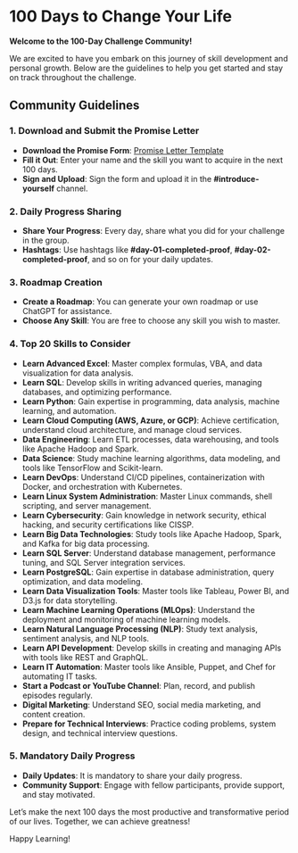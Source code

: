 # 100 Days to Change Your Life

**Welcome to the 100-Day Challenge Community!**

We are excited to have you embark on this journey of skill development and personal growth. Below are the guidelines to help you get started and stay on track throughout the challenge.

## Community Guidelines

### 1. Download and Submit the Promise Letter
- **Download the Promise Form**: [Promise Letter Template](https://github.com/najirh/100_days_challenge_community/blob/main/100-Day%20Challenge%20Promise%20Letter.pdf)
- **Fill it Out**: Enter your name and the skill you want to acquire in the next 100 days.
- **Sign and Upload**: Sign the form and upload it in the **#introduce-yourself** channel.

### 2. Daily Progress Sharing
- **Share Your Progress**: Every day, share what you did for your challenge in the group.
- **Hashtags**: Use hashtags like **#day-01-completed-proof**, **#day-02-completed-proof**, and so on for your daily updates.

### 3. Roadmap Creation
- **Create a Roadmap**: You can generate your own roadmap or use ChatGPT for assistance.
- **Choose Any Skill**: You are free to choose any skill you wish to master.

### 4. Top 20 Skills to Consider
- **Learn Advanced Excel**: Master complex formulas, VBA, and data visualization for data analysis.
- **Learn SQL**: Develop skills in writing advanced queries, managing databases, and optimizing performance.
- **Learn Python**: Gain expertise in programming, data analysis, machine learning, and automation.
- **Learn Cloud Computing (AWS, Azure, or GCP)**: Achieve certification, understand cloud architecture, and manage cloud services.
- **Data Engineering**: Learn ETL processes, data warehousing, and tools like Apache Hadoop and Spark.
- **Data Science**: Study machine learning algorithms, data modeling, and tools like TensorFlow and Scikit-learn.
- **Learn DevOps**: Understand CI/CD pipelines, containerization with Docker, and orchestration with Kubernetes.
- **Learn Linux System Administration**: Master Linux commands, shell scripting, and server management.
- **Learn Cybersecurity**: Gain knowledge in network security, ethical hacking, and security certifications like CISSP.
- **Learn Big Data Technologies**: Study tools like Apache Hadoop, Spark, and Kafka for big data processing.
- **Learn SQL Server**: Understand database management, performance tuning, and SQL Server integration services.
- **Learn PostgreSQL**: Gain expertise in database administration, query optimization, and data modeling.
- **Learn Data Visualization Tools**: Master tools like Tableau, Power BI, and D3.js for data storytelling.
- **Learn Machine Learning Operations (MLOps)**: Understand the deployment and monitoring of machine learning models.
- **Learn Natural Language Processing (NLP)**: Study text analysis, sentiment analysis, and NLP tools.
- **Learn API Development**: Develop skills in creating and managing APIs with tools like REST and GraphQL.
- **Learn IT Automation**: Master tools like Ansible, Puppet, and Chef for automating IT tasks.
- **Start a Podcast or YouTube Channel**: Plan, record, and publish episodes regularly.
- **Digital Marketing**: Understand SEO, social media marketing, and content creation.
- **Prepare for Technical Interviews**: Practice coding problems, system design, and technical interview questions.

### 5. Mandatory Daily Progress
- **Daily Updates**: It is mandatory to share your daily progress.
- **Community Support**: Engage with fellow participants, provide support, and stay motivated.

Let’s make the next 100 days the most productive and transformative period of our lives. Together, we can achieve greatness!

Happy Learning!
